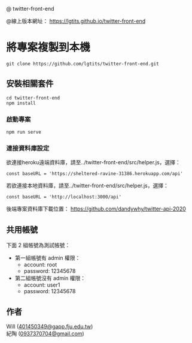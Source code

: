 @ twitter-front-end

@線上版本網址：
https://lgtits.github.io/twitter-front-end

# 將專案複製到本機
```
git clone https://github.com/lgtits/twitter-front-end.git
```

## 安裝相關套件
```
cd twitter-front-end
npm install
```

### 啟動專案
```
npm run serve
```

### 連接資料庫設定
欲連接heroku遠端資料庫，請至../twitter-front-end/src/helper.js，選擇：
```
const baseURL = 'https://sheltered-ravine-31386.herokuapp.com/api'
```
若欲連接本地資料庫，請至../twitter-front-end/src/helper.js，選擇：
```
const baseURL = 'http://localhost:3000/api'
```
後端專案資料庫下載位置：
https://github.com/dandywhy/twitter-api-2020



## 共用帳號
下面 2 組帳號為測試帳號：
* 第一組帳號有 admin 權限：
  * account: root
  * password: 12345678
* 第二組帳號沒有 admin 權限：
  * account: user1
  * password: 12345678


## 作者
Will (401450349@gapp.fju.edu.tw)  
紀陶 (0937370704@gmail.com)


